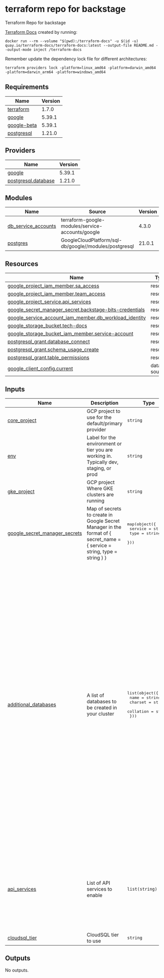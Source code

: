 <!-- BEGIN_TF_DOCS -->
# terraform repo for backstage
Terraform Repo for backstage

[Terraform Docs](https://terraform-docs.io/) created by running:

```Shell
docker run --rm --volume "$(pwd):/terraform-docs" -u $(id -u) quay.io/terraform-docs/terraform-docs:latest --output-file README.md --output-mode inject /terraform-docs
```

Remember update the dependency lock file for different architectures:

```Shell
terraform providers lock -platform=linux_amd64 -platform=darwin_amd64 -platform=darwin_arm64 -platform=windows_amd64
```

## Requirements

| Name | Version |
|------|---------|
| <a name="requirement_terraform"></a> [terraform](#requirement\_terraform) | 1.7.0 |
| <a name="requirement_google"></a> [google](#requirement\_google) | 5.39.1 |
| <a name="requirement_google-beta"></a> [google-beta](#requirement\_google-beta) | 5.39.1 |
| <a name="requirement_postgresql"></a> [postgresql](#requirement\_postgresql) | 1.21.0 |

## Providers

| Name | Version |
|------|---------|
| <a name="provider_google"></a> [google](#provider\_google) | 5.39.1 |
| <a name="provider_postgresql.database"></a> [postgresql.database](#provider\_postgresql.database) | 1.21.0 |

## Modules

| Name | Source | Version |
|------|--------|---------|
| <a name="module_db_service_accounts"></a> [db\_service\_accounts](#module\_db\_service\_accounts) | terraform-google-modules/service-accounts/google | 4.3.0 |
| <a name="module_postgres"></a> [postgres](#module\_postgres) | GoogleCloudPlatform/sql-db/google//modules/postgresql | 21.0.1 |

## Resources

| Name | Type |
|------|------|
| [google_project_iam_member.sa_access](https://registry.terraform.io/providers/hashicorp/google/5.39.1/docs/resources/project_iam_member) | resource |
| [google_project_iam_member.team_access](https://registry.terraform.io/providers/hashicorp/google/5.39.1/docs/resources/project_iam_member) | resource |
| [google_project_service.api_services](https://registry.terraform.io/providers/hashicorp/google/5.39.1/docs/resources/project_service) | resource |
| [google_secret_manager_secret.backstage-bits-credentials](https://registry.terraform.io/providers/hashicorp/google/5.39.1/docs/resources/secret_manager_secret) | resource |
| [google_service_account_iam_member.db_workload_identity](https://registry.terraform.io/providers/hashicorp/google/5.39.1/docs/resources/service_account_iam_member) | resource |
| [google_storage_bucket.tech-docs](https://registry.terraform.io/providers/hashicorp/google/5.39.1/docs/resources/storage_bucket) | resource |
| [google_storage_bucket_iam_member.service-account](https://registry.terraform.io/providers/hashicorp/google/5.39.1/docs/resources/storage_bucket_iam_member) | resource |
| [postgresql_grant.database_connect](https://registry.terraform.io/providers/cyrilgdn/postgresql/1.21.0/docs/resources/grant) | resource |
| [postgresql_grant.schema_usage_create](https://registry.terraform.io/providers/cyrilgdn/postgresql/1.21.0/docs/resources/grant) | resource |
| [postgresql_grant.table_permissions](https://registry.terraform.io/providers/cyrilgdn/postgresql/1.21.0/docs/resources/grant) | resource |
| [google_client_config.current](https://registry.terraform.io/providers/hashicorp/google/5.39.1/docs/data-sources/client_config) | data source |

## Inputs

| Name | Description | Type | Default | Required |
|------|-------------|------|---------|:--------:|
| <a name="input_core_project"></a> [core\_project](#input\_core\_project) | GCP project to use for the default/primary provider | `string` | n/a | yes |
| <a name="input_env"></a> [env](#input\_env) | Label for the environment or tier you are working in. Typically dev, staging, or prod | `string` | n/a | yes |
| <a name="input_gke_project"></a> [gke\_project](#input\_gke\_project) | GCP project Where GKE clusters are running | `string` | n/a | yes |
| <a name="input_google_secret_manager_secrets"></a> [google\_secret\_manager\_secrets](#input\_google\_secret\_manager\_secrets) | Map of secrets to create in Google Secret Manager in the format of { secret\_name = {  service = string, type = string } } | <pre>map(object({<br>    service = string<br>    type    = string<br>  }))</pre> | n/a | yes |
| <a name="input_additional_databases"></a> [additional\_databases](#input\_additional\_databases) | A list of databases to be created in your cluster | <pre>list(object({<br>    name      = string<br>    charset   = string<br>    collation = string<br>  }))</pre> | <pre>[<br>  {<br>    "charset": "",<br>    "collation": "",<br>    "name": "backstage_plugin_app"<br>  },<br>  {<br>    "charset": "",<br>    "collation": "",<br>    "name": "backstage_plugin_auth"<br>  },<br>  {<br>    "charset": "",<br>    "collation": "",<br>    "name": "backstage_plugin_catalog"<br>  },<br>  {<br>    "charset": "",<br>    "collation": "",<br>    "name": "backstage_plugin_scaffolder"<br>  },<br>  {<br>    "charset": "",<br>    "collation": "",<br>    "name": "backstage_plugin_search"<br>  },<br>  {<br>    "charset": "",<br>    "collation": "",<br>    "name": "backstage_plugin_proxy"<br>  },<br>  {<br>    "charset": "",<br>    "collation": "",<br>    "name": "backstage_plugin_techdocs"<br>  },<br>  {<br>    "charset": "",<br>    "collation": "",<br>    "name": "backstage_plugin_permission"<br>  },<br>  {<br>    "charset": "",<br>    "collation": "",<br>    "name": "backstage_plugin_kubernetes"<br>  }<br>]</pre> | no |
| <a name="input_api_services"></a> [api\_services](#input\_api\_services) | List of API services to enable | `list(string)` | <pre>[<br>  "compute.googleapis.com",<br>  "monitoring.googleapis.com",<br>  "cloudidentity.googleapis.com",<br>  "iam.googleapis.com",<br>  "iap.googleapis.com",<br>  "iamcredentials.googleapis.com",<br>  "sts.googleapis.com",<br>  "secretmanager.googleapis.com",<br>  "sqladmin.googleapis.com"<br>]</pre> | no |
| <a name="input_cloudsql_tier"></a> [cloudsql\_tier](#input\_cloudsql\_tier) | CloudSQL tier to use | `string` | `"db-g1-small"` | no |

## Outputs

No outputs.
<!-- END_TF_DOCS -->
